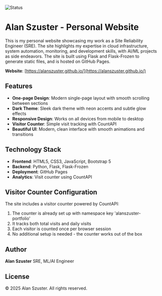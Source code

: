 ![Status](https://github.com/alanszuster/alanszuster.github.io/actions/workflows/ci.yaml/badge.svg)

# Alan Szuster - Personal Website

This is my personal website showcasing my work as a Site Reliability Engineer (SRE). The site highlights my expertise in cloud infrastructure, system automation, monitoring, and development skills, with AI/ML projects as side endeavors. The site is built using Flask and Flask-Frozen to generate static files, and is hosted on GitHub Pages.

**Website**: [https://alanszuster.github.io/](https://alanszuster.github.io/)

## Features

- **One-page Design**: Modern single-page layout with smooth scrolling between sections
- **Dark Theme**: Sleek dark theme with neon accents and subtle glow effects
- **Responsive Design**: Works on all devices from mobile to desktop
- **Visitor Counter**: Simple visit tracking with CountAPI
- **Beautiful UI**: Modern, clean interface with smooth animations and transitions

## Technology Stack

- **Frontend**: HTML5, CSS3, JavaScript, Bootstrap 5
- **Backend**: Python, Flask, Flask-Frozen
- **Deployment**: GitHub Pages
- **Analytics**: Visit counter using CountAPI

## Visitor Counter Configuration

The site includes a visitor counter powered by CountAPI:

1. The counter is already set up with namespace key 'alanszuster-portfolio'
2. It tracks both total visits and daily visits
3. Each visitor is counted once per browser session
4. No additional setup is needed - the counter works out of the box



## Author

**Alan Szuster**
SRE, ML/AI Engineer

## License

© 2025 Alan Szuster. All rights reserved.
